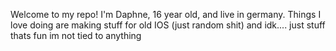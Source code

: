 Welcome to my repo!
I'm Daphne, 16 year old, and live in germany.
Things I love doing are making stuff for old IOS (just random shit)
and idk.... just stuff thats fun
im not tied to anything
